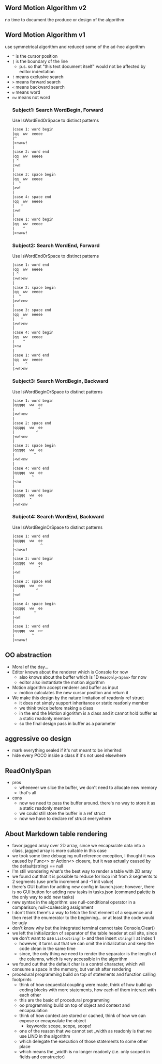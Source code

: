 ## Word Motion Algorithm v2

no time to document the produce or design of the algorithm

## Word Motion Algorithm v1
use symmetrical algorithm and reduced some of the ad-hoc algorithm
- `^` is the cursor position
- `|` is the boundary of the line 
  - p.s. so that "this text document itself" would not be affected by editor indentation
- `!` means exclusive search
- `>` means forward search
- `<` means backward search
- `w` means word
- `nw` means not word
  ### Subject1: Search WordBegin, Forward
  Use IsWordEndOrSpace to distinct patterns
  ```txt
  |case 1: word begin
  |qq  ww  eeeee
  |^
  |>nw>w!
  |
  |case 2: word end
  |qq  ww  eeeee
  | ^
  |>w!
  |
  |case 3: space begin
  |qq  ww  eeeee
  |  ^
  |>w!
  |
  |case 4: space end
  |qq  ww  eeeee
  |   ^
  |>w!
  |
  |case 1: word begin
  |qq  ww  eeeee
  |    ^
  |>nw>w!
  ```
  ### Subject2: Search WordEnd, Forward
  Use IsWordEndOrSpace to distinct patterns
  ```txt
  |case 1: word end
  |qq  ww  eeeee
  | ^
  |>w!>nw
  |
  |case 2: space begin
  |qq  ww  eeeee
  |  ^
  |>w!>nw
  |
  |case 3: space end
  |qq  ww  eeeee
  |   ^
  |>w!>nw
  |
  |case 4: word begin
  |qq  ww  eeeee
  |    ^
  |>nw
  |
  |case 1: word end
  |qq  ww  eeeee
  |     ^
  |>w!>nw
  ```
  ### Subject3: Search WordBegin, Backward
  Use IsWordBeginOrSpace to distinct patterns
  ```txt
  |case 1: word begin
  |qqqqq  ww  ee
  |           ^
  |<w!<nw
  |
  |case 2: space end
  |qqqqq  ww  ee
  |          ^
  |<w!<nw
  |
  |case 3: space begin
  |qqqqq  ww  ee
  |         ^
  |<w!<nw
  |
  |case 4: word end
  |qqqqq  ww  ee
  |        ^
  |<nw
  |
  |case 1: word begin
  |qqqqq  ww  ee
  |       ^
  |<w!<nw
  ```
  ### Subject4: Search WordEnd, Backward
  Use IsWordBeginOrSpace to distinct patterns
  ```txt
  |case 1: word end
  |qqqqq  ww  ee
  |            ^
  |<nw<w!
  |
  |case 2: word begin
  |qqqqq  ww  ee
  |           ^
  |<w!
  |
  |case 3: space end
  |qqqqq  ww  ee
  |          ^
  |<w!
  |
  |case 4: space begin
  |qqqqq  ww  ee
  |         ^
  |<w!
  |
  |case 1: word end
  |qqqqq  ww  ee
  |        ^
  |<nw<w!
  ```

## OO abstraction

- Moral of the day...
- Editor knows about the renderer which is Console for now
  - also knows about the buffer which is 1D `ReadOnly<Span>` for now
  - editor also instantiate the motion algorithm
- Motion algorithm accept renderer and buffer as input
  - motion calculates the new cursor position and return it
- We make this design by the nature limitation of readonly ref struct
  - it does not simply support inheritance or static readonly member
  - we think twice before making a class
  - in the end the Motion algorithm is a class and it cannot hold buffer as a static readonly member
  - so the final design pass in buffer as a parameter

## aggressive oo design

- mark everything sealed if it's not meant to be inherited
- hide every POCO inside a class if it's not used elsewhere

## ReadOnlySpan

- pros
  - whenever we slice the buffer, we don't need to allocate new memory
  - that's all
- cons
  - now we need to pass the buffer around. there's no way to store it as a static readonly member
  - we could still store the buffer in a ref struct
  - now we have to declare ref struct everywhere

## About Markdown table rendering

- favor jagged array over 2D array, since we encapsulate data into a class, jagged array is more suitable in this case
- we took some time debugging null reference exception, I thought it was caused by Func<> or Action<> closure, but it was actually caused by the default(string) == null
- I'm still wondering what's the best way to render a table with 2D array
- we found out that it is possible to reduce for loop init from 3 segments to 2 segments (use prefix increment and -1 init value)
- there's GUI button for adding new config in launch.json; however, there is no GUI button for adding new tasks in tasks.json (command palette is the only way to add new tasks)
- new syntax in the algorithm: use null-conditional operator in a comparison; null-coalescing assignment
- I don't think there's a way to fetch the first element of a sequence and then reset the enumerator to the beginning... or at least the code would be ugly
- don't know why but the integrated terminal cannot take Console.Clear()
- we left the initialization of separator of the table header at call site, since we don't want to use `List<string[]>` and then insert `string[]` at index 1
  - however, it turns out that we can omit the initialization and keep the code clean in the same time
  - since, the only thing we need to render the separator is the length of the columns, which is very accessible in the algorithm
- we found out that the default char is a control character, which will consume a space in the memory, but vanish after rendering
- procedural programming build on top of statements and function calling footprints
  - think of how sequential coupling were made, think of how build up coding blocks with more statements, how each of them interact with each other
  - this are the basic of procedural programming
  - oo programming build on top of object and context and encapsulation
  - think of how context are stored or cached, think of how we can expose or encapsulate the object
    - keywords: scope, scope, scope!
  - one of the reason that we cannot set _width as readonly is that we use LINQ in the algorithm
  - which delegate the execution of those statements to some other place
  - which means the _width is no longer readonly (i.e. only scoped in fields and constructor)
